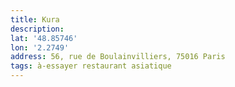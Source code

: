```yaml
---
title: Kura
description:
lat: '48.85746'
lon: '2.2749'
address: 56, rue de Boulainvilliers, 75016 Paris
tags: à-essayer restaurant asiatique
---
```

